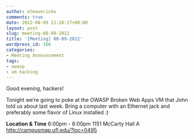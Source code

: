 ```yaml
---
author: elmavericko
comments: true
date: 2012-08-09 21:28:17+00:00
layout: post
slug: meeting-08-09-2012
title: '[Meeting] 08-09-2012'
wordpress_id: 166
categories:
- Meeting Announcement
tags:
- owasp
- vm hacking
---
```


Good evening, hackers!

Tonight we’re going to poke at the OWASP Broken Web Apps VM that John told us about last week.
Bring a computer with an Ethernet jack and preferably some flavor of Linux installed :)


**Location & Time**
6:00pm - 8:00pm
1151 McCarty Hall A
http://campusmap.ufl.edu/?loc=0495
